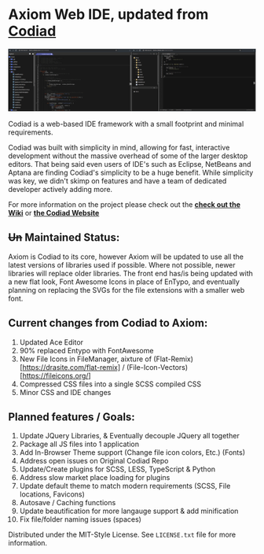 # Axiom Web IDE, updated from [Codiad](http://codiad.com/)

![Screenshot: Codiad VS Axiom](/docs/axiom-codiad.png?raw=true "Axiom compared to Codiad")

Codiad is a web-based IDE framework with a small footprint and minimal requirements. 

Codiad was built with simplicity in mind, allowing for fast, interactive development without the massive overhead of some of the larger desktop editors. That being said even users of IDE's such as Eclipse, NetBeans and Aptana are finding Codiad's simplicity to be a huge benefit. While simplicity was key, we didn't skimp on features and have a team of dedicated developer actively adding more.

For more information on the project please check out the **[check out the Wiki](https://github.com/Codiad/Codiad/wiki)** or **[the Codiad Website](http://www.codiad.com)**

## ~~Un~~ Maintained Status:

Axiom is Codiad to its core, however Axiom will be updated to use all the latest versions of libraries used if possible. Where not possible, newer libraries will replace older libraries. The front end has/is being updated with a new flat look, Font Awesome Icons in place of EnTypo, and eventually planning on replacing the SVGs for the file extensions with a smaller web font.

## Current changes from Codiad to Axiom:
01. Updated Ace Editor
02. 90% replaced Entypo with FontAwesome
03. New File Icons in FileManager, aixture of (Flat-Remix)[https://drasite.com/flat-remix] / (File-Icon-Vectors)[https://fileicons.org/]
04. Compressed CSS files into a single SCSS compiled CSS
05. Minor CSS and IDE changes


## Planned features / Goals:
01. Update JQuery Libraries, & Eventually decouple JQuery all together
02. Package all JS files into 1 application
03. Add In-Browser Theme support (Change file icon colors, Etc.) (Fonts)
04. Address open issues on Original Codiad Repo
05. Update/Create plugins for SCSS, LESS, TypeScript & Python
06. Address slow market place loading for plugins
07. Update default theme to match modern requirements (SCSS, File locations, Favicons)
08. Autosave / Caching functions
09. Update beautification for more langauge support & add minification
10. Fix file/folder naming issues (spaces)

Distributed under the MIT-Style License. See `LICENSE.txt` file for more information.
